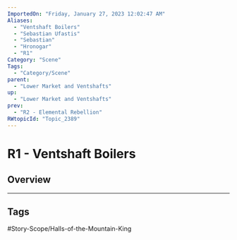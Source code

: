 ```yaml
---
ImportedOn: "Friday, January 27, 2023 12:02:47 AM"
Aliases:
  - "Ventshaft Boilers"
  - "Sebastian Ufastis"
  - "Sebastian"
  - "Hronogar"
  - "R1"
Category: "Scene"
Tags:
  - "Category/Scene"
parent:
  - "Lower Market and Ventshafts"
up:
  - "Lower Market and Ventshafts"
prev:
  - "R2 - Elemental Rebellion"
RWtopicId: "Topic_2389"
---
```

# R1 - Ventshaft Boilers
## Overview

---
## Tags
#Story-Scope/Halls-of-the-Mountain-King

